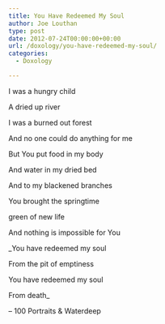 ```yaml
---
title: You Have Redeemed My Soul
author: Joe Louthan
type: post
date: 2012-07-24T00:00:00+00:00
url: /doxology/you-have-redeemed-my-soul/
categories:
  - Doxology

---
```

I was a hungry child
  
A dried up river
  
I was a burned out forest
  
And no one could do anything for me
  
But You put food in my body
  
And water in my dried bed
  
And to my blackened branches
  
You brought the springtime
  
green of new life
  
And nothing is impossible for You

_You have redeemed my soul
  
From the pit of emptiness
  
You have redeemed my soul
  
From death_

&#8211; 100 Portraits & Waterdeep